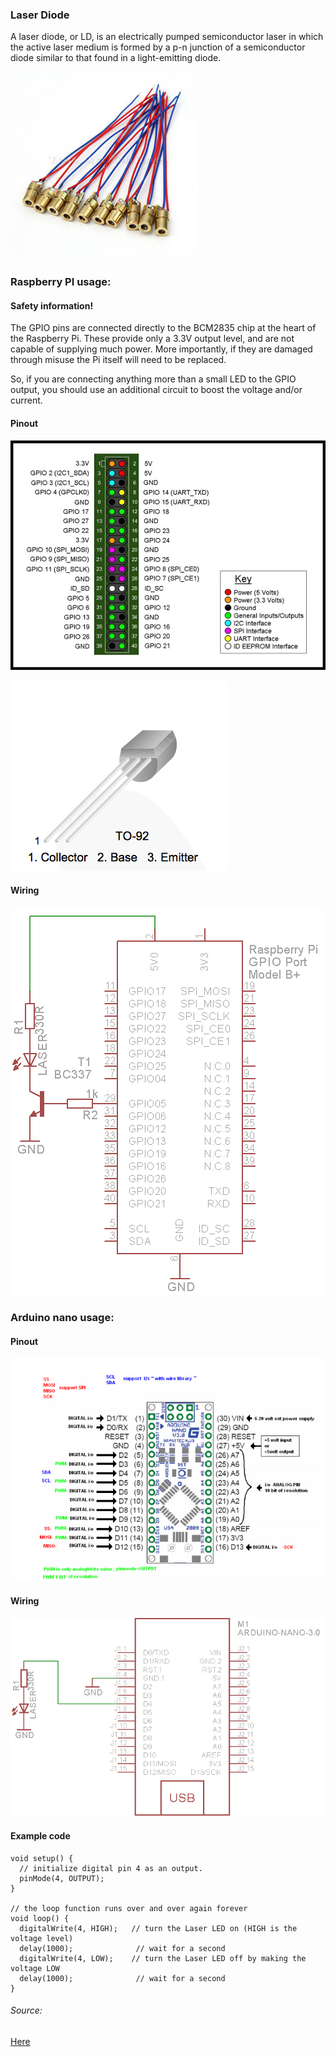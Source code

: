 ### Laser Diode

A laser diode, or LD, is an electrically pumped semiconductor laser in which the active laser medium is formed by a p-n junction of a semiconductor diode similar to that found in a light-emitting diode.

![alt text](img/laser1.jpg)

### Raspberry PI usage:

#### Safety information!

The GPIO pins are connected directly to the BCM2835 chip at the heart of the Raspberry Pi. These provide only a 3.3V output level, and are not capable of supplying much power. More importantly, if they are damaged through misuse the Pi itself will need to be replaced.

So, if you are connecting anything more than a small LED to the GPIO output, you should use an additional circuit to boost the voltage and/or current.

#### Pinout

![alt text](img/pir2.jpg)

![alt text](img/laser2.png)

#### Wiring

![alt text](img/laser.png)

### Arduino nano usage:

#### Pinout

![alt text](img/arduino_pinout.png)

#### Wiring

![alt text](img/laserardu.png)

#### Example code
```
void setup() {
  // initialize digital pin 4 as an output.
  pinMode(4, OUTPUT);
}

// the loop function runs over and over again forever
void loop() {
  digitalWrite(4, HIGH);   // turn the Laser LED on (HIGH is the voltage level)
  delay(1000);              // wait for a second
  digitalWrite(4, LOW);    // turn the Laser LED off by making the voltage LOW
  delay(1000);              // wait for a second
}
```

###### Source: 
[Here](http://wikipedia.org)
